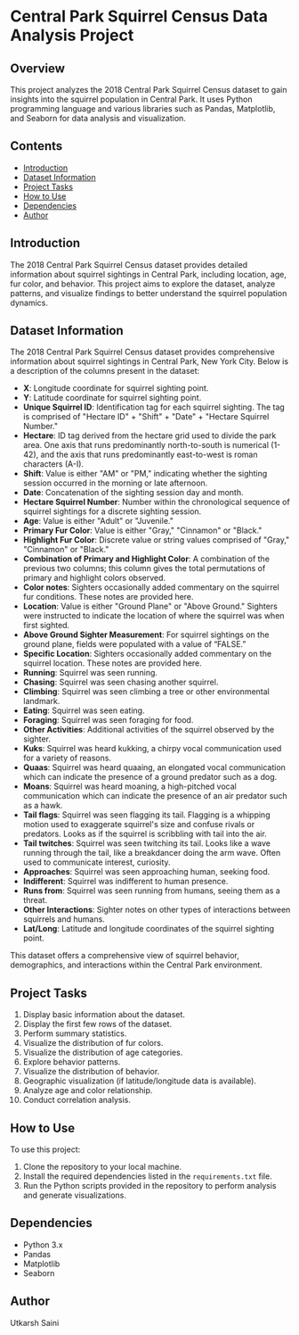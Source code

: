 # Central Park Squirrel Census Data Analysis Project

## Overview
This project analyzes the 2018 Central Park Squirrel Census dataset to gain insights into the squirrel population in Central Park. It uses Python programming language and various libraries such as Pandas, Matplotlib, and Seaborn for data analysis and visualization.

## Contents
- [Introduction](#introduction)
- [Dataset Information](#dataset-information)
- [Project Tasks](#project-tasks)
- [How to Use](#how-to-use)
- [Dependencies](#dependencies)
- [Author](#author)

## Introduction
The 2018 Central Park Squirrel Census dataset provides detailed information about squirrel sightings in Central Park, including location, age, fur color, and behavior. This project aims to explore the dataset, analyze patterns, and visualize findings to better understand the squirrel population dynamics.

## Dataset Information

The 2018 Central Park Squirrel Census dataset provides comprehensive information about squirrel sightings in Central Park, New York City. Below is a description of the columns present in the dataset:

- **X**: Longitude coordinate for squirrel sighting point.
- **Y**: Latitude coordinate for squirrel sighting point.
- **Unique Squirrel ID**: Identification tag for each squirrel sighting. The tag is comprised of "Hectare ID" + "Shift" + "Date" + "Hectare Squirrel Number."
- **Hectare**: ID tag derived from the hectare grid used to divide the park area. One axis that runs predominantly north-to-south is numerical (1-42), and the axis that runs predominantly east-to-west is roman characters (A-I).
- **Shift**: Value is either "AM" or "PM," indicating whether the sighting session occurred in the morning or late afternoon.
- **Date**: Concatenation of the sighting session day and month.
- **Hectare Squirrel Number**: Number within the chronological sequence of squirrel sightings for a discrete sighting session.
- **Age**: Value is either "Adult" or "Juvenile."
- **Primary Fur Color**: Value is either "Gray," "Cinnamon" or "Black."
- **Highlight Fur Color**: Discrete value or string values comprised of "Gray," "Cinnamon" or "Black."
- **Combination of Primary and Highlight Color**: A combination of the previous two columns; this column gives the total permutations of primary and highlight colors observed.
- **Color notes**: Sighters occasionally added commentary on the squirrel fur conditions. These notes are provided here.
- **Location**: Value is either "Ground Plane" or "Above Ground." Sighters were instructed to indicate the location of where the squirrel was when first sighted.
- **Above Ground Sighter Measurement**: For squirrel sightings on the ground plane, fields were populated with a value of “FALSE.”
- **Specific Location**: Sighters occasionally added commentary on the squirrel location. These notes are provided here.
- **Running**: Squirrel was seen running.
- **Chasing**: Squirrel was seen chasing another squirrel.
- **Climbing**: Squirrel was seen climbing a tree or other environmental landmark.
- **Eating**: Squirrel was seen eating.
- **Foraging**: Squirrel was seen foraging for food.
- **Other Activities**: Additional activities of the squirrel observed by the sighter.
- **Kuks**: Squirrel was heard kukking, a chirpy vocal communication used for a variety of reasons.
- **Quaas**: Squirrel was heard quaaing, an elongated vocal communication which can indicate the presence of a ground predator such as a dog.
- **Moans**: Squirrel was heard moaning, a high-pitched vocal communication which can indicate the presence of an air predator such as a hawk.
- **Tail flags**: Squirrel was seen flagging its tail. Flagging is a whipping motion used to exaggerate squirrel's size and confuse rivals or predators. Looks as if the squirrel is scribbling with tail into the air.
- **Tail twitches**: Squirrel was seen twitching its tail. Looks like a wave running through the tail, like a breakdancer doing the arm wave. Often used to communicate interest, curiosity.
- **Approaches**: Squirrel was seen approaching human, seeking food.
- **Indifferent**: Squirrel was indifferent to human presence.
- **Runs from**: Squirrel was seen running from humans, seeing them as a threat.
- **Other Interactions**: Sighter notes on other types of interactions between squirrels and humans.
- **Lat/Long**: Latitude and longitude coordinates of the squirrel sighting point.

This dataset offers a comprehensive view of squirrel behavior, demographics, and interactions within the Central Park environment.

## Project Tasks
1. Display basic information about the dataset.
2. Display the first few rows of the dataset.
3. Perform summary statistics.
4. Visualize the distribution of fur colors.
5. Visualize the distribution of age categories.
6. Explore behavior patterns.
7. Visualize the distribution of behavior.
8. Geographic visualization (if latitude/longitude data is available).
9. Analyze age and color relationship.
10. Conduct correlation analysis.

## How to Use
To use this project:
1. Clone the repository to your local machine.
2. Install the required dependencies listed in the `requirements.txt` file.
3. Run the Python scripts provided in the repository to perform analysis and generate visualizations.

## Dependencies
- Python 3.x
- Pandas
- Matplotlib
- Seaborn

## Author
Utkarsh Saini
